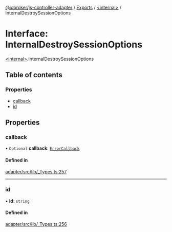 [@iobroker/js-controller-adapter](../README.md) / [Exports](../modules.md) / [\<internal\>](../modules/internal_.md) / InternalDestroySessionOptions

# Interface: InternalDestroySessionOptions

[\<internal\>](../modules/internal_.md).InternalDestroySessionOptions

## Table of contents

### Properties

- [callback](internal_.InternalDestroySessionOptions.md#callback)
- [id](internal_.InternalDestroySessionOptions.md#id)

## Properties

### callback

• `Optional` **callback**: [`ErrorCallback`](../modules/internal_.md#errorcallback)

#### Defined in

[adapter/src/lib/_Types.ts:257](https://github.com/ioBroker/ioBroker.js-controller/blob/04f0eac95/packages/adapter/src/lib/_Types.ts#L257)

___

### id

• **id**: `string`

#### Defined in

[adapter/src/lib/_Types.ts:256](https://github.com/ioBroker/ioBroker.js-controller/blob/04f0eac95/packages/adapter/src/lib/_Types.ts#L256)
